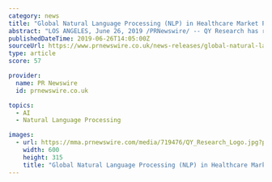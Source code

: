 ```yaml
---
category: news
title: "Global Natural Language Processing (NLP) in Healthcare Market Projected to Reach US$1,756 Million by 2025 due to Technological Advancements"
abstract: "LOS ANGELES, June 26, 2019 /PRNewswire/ -- QY Research has recently published a new report, titled \"Global Natural Language Processing (NLP) in Healthcare Market Insights, Forecast to 2025\", which provides an in-depth analysis and fundamental insights into ..."
publishedDateTime: 2019-06-26T14:05:00Z
sourceUrl: https://www.prnewswire.co.uk/news-releases/global-natural-language-processing-nlp-in-healthcare-market-projected-to-reach-us-1-756-million-by-2025-due-to-technological-advancements-890987824.html
type: article
score: 57

provider:
  name: PR Newswire
  id: prnewswire.co.uk

topics:
  - AI
  - Natural Language Processing

images:
  - url: https://mma.prnewswire.com/media/719476/QY_Research_Logo.jpg?p=facebook
    width: 600
    height: 315
    title: "Global Natural Language Processing (NLP) in Healthcare Market Projected to Reach US$1,756 Million by 2025 due to Technological Advancements"
---
```

